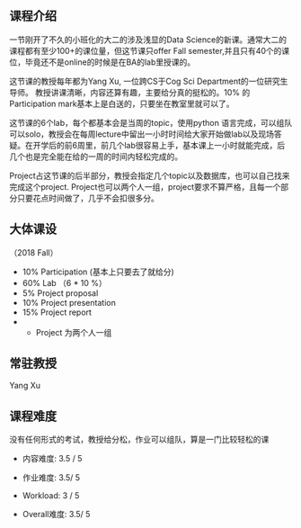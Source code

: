 ## 课程介绍
一节刚开了不久的小班化的大二的涉及浅显的Data Science的新课。通常大二的课程都有至少100+的课位量，但这节课只offer Fall semester,并且只有40个的课位，毕竟还不是online的时候是在BA的lab里授课的。

这节课的教授每年都为Yang Xu, 一位跨CS于Cog Sci Department的一位研究生导师。 教授讲课清晰，内容还算有趣，主要给分真的挺松的。10% 的Participation mark基本上是白送的，只要坐在教室里就可以了。

这节课的6个lab，每个都基本会是当周的topic，使用python 语言完成，可以组队可以solo，教授会在每周lecture中留出一小时时间给大家开始做lab以及现场答疑。在开学后的前6周里，前几个lab很容易上手，基本课上一小时就能完成，后几个也是完全能在给的一周的时间内轻松完成的。

Project占这节课的后半部分，教授会指定几个topic以及数据库，也可以自己找来完成这个project. Project也可以两个人一组，project要求不算严格，且每一个部分只要花点时间做了，几乎不会扣很多分。

## 大体课设
（2018 Fall）
- 10% Participation (基本上只要去了就给分)
- 60% Lab （6 * 10 %）
- 5% Project proposal  
- 10% Project presentation
- 15% Project report
- * Project 为两个人一组

## 常驻教授
Yang Xu

## 课程难度
没有任何形式的考试，教授给分松，作业可以组队，算是一门比较轻松的课

- 内容难度: 3.5 / 5

- 作业难度:  3.5/ 5

- Workload: 3 / 5

- Overall难度:  3.5/ 5

